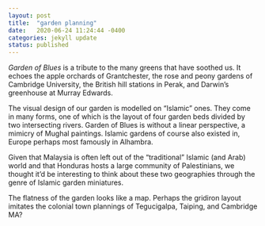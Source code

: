 ```yaml
---
layout: post
title:  "garden planning"
date:   2020-06-24 11:24:44 -0400
categories: jekyll update
status: published
---
```

*Garden of Blues* is a tribute to the many greens that have soothed us. It echoes the apple orchards of Grantchester, the rose and peony gardens of Cambridge University, the British hill stations in Perak, and Darwin’s greenhouse at Murray Edwards. 

The visual design of our garden is modelled on “Islamic” ones. They come in many forms, one of which is the layout of four garden beds divided by two intersecting rivers. Garden of Blues is without a linear perspective, a mimicry of Mughal paintings. Islamic gardens of course also existed in, Europe perhaps most famously in Alhambra. 

Given that Malaysia is often left out of the “traditional” Islamic (and Arab) world and that Honduras hosts a large community of Palestinians, we thought it’d be interesting to think about these two geographies through the genre of Islamic garden miniatures.

The flatness of the garden looks like a map. Perhaps the gridiron layout imitates the colonial town plannings of Tegucigalpa, Taiping, and Cambridge MA? 

